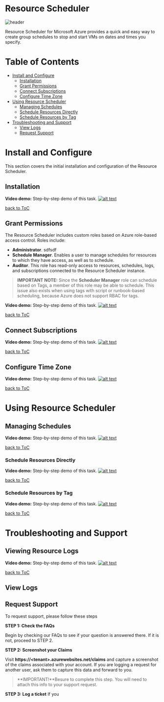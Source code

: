 # Resource Scheduler <!-- omit in toc -->

![header](../images/_img.png)

Resource Scheduler for Microsoft Azure provides a quick and easy way to create group schedules to stop and start VMs on dates and times you specify.

# Table of Contents <!-- omit in toc -->

- [Install and Configure](#install-and-configure)</br>
  - [Installation](#installation)</br>
  - [Grant Permissions](#grant-permissions)</br>
  - [Connect Subscriptions](#connect-subscriptions)</br>
  - [Configure Time Zone](#configure-time-zone)<br/>
- [Using Resource Scheduler](#using-resource-scheduler)</br>
  - [Managing Schedules](#managing-schedules)
  - [Schedule Resources Directly](#schedule-resources-directly)</br>
  - [Schedule Resources by Tag](#schedule-resources-by-tag)</br>
- [Troubleshooting and Support](#troubleshooting-and-support)</br>
  - [View Logs](#view-logs)</br>
  - [Request Support](#request-support)</br>

# Install and Configure <!-- omit in toc -->
This section covers the initial installation and configuration of the Resource Scheduler. 

## Installation <!-- omit in toc -->

**Video demo:**
Step-by-step demo of this task.
[![alt text](http://example.com/exampl.png)](http://example.com/link "title")

[back to ToC](#table-of-contents)

## Grant Permissions <!-- omit in toc -->

The Resource Scheduler includes custom roles based on Azure role-based access control. Roles include:

- **Administrator**. sdfsdf
- **Schedule Manager**. Enables a user to manage schedules for resources to which they have access, as well as to schedule.
- **Auditor**. This role has read-only access to resources, schedules, logs, and subscriptions connected to the Resource Scheduler instance.

> **IMPORTANT NOTE:** Since the **Scheduler Manager** role can schedule based on Tags, a member of this role may be able to schedule. This issue also exists when using tags with script or runbook-based scheduling, because Azure does not support RBAC for tags.

**Video demo:**
Step-by-step demo of this task.
[![alt text](http://example.com/exampl.png)](http://example.com/link "title")

[back to ToC](#table-of-contents)

## Connect Subscriptions <!-- omit in toc -->

**Video demo:**
Step-by-step demo of this task.
[![alt text](http://example.com/exampl.png)](http://example.com/link "title")

[back to ToC](#table-of-contents)

## Configure Time Zone <!-- omit in toc -->

**Video demo:**
Step-by-step demo of this task.
[![alt text](http://example.com/exampl.png)](http://example.com/link "title")

[back to ToC](#table-of-contents)

# Using Resource Scheduler <!-- omit in toc -->

## Managing Schedules <!-- omit in toc -->

**Video demo:**
Step-by-step demo of this task.
[![alt text](http://example.com/exampl.png)](http://example.com/link "title")

[back to ToC](#table-of-contents)

### Schedule Resources Directly <!-- omit in toc -->

**Video demo:**
Step-by-step demo of this task.
[![alt text](http://example.com/exampl.png)](http://example.com/link "title")

[back to ToC](#table-of-contents)

### Schedule Resources by Tag <!-- omit in toc -->

**Video demo:**
Step-by-step demo of this task.
[![alt text](http://example.com/exampl.png)](http://example.com/link "title")

[back to ToC](#table-of-contents)

# Troubleshooting and Support <!-- omit in toc -->

## Viewing Resource Logs <!-- omit in toc -->

**Video demo:**
Step-by-step demo of this task.
[![alt text](http://example.com/exampl.png)](http://example.com/link "title")

[back to ToC](#table-of-contents)

## View Logs <!-- omit in toc -->

## Request Support <!-- omit in toc -->

To request support, please follow these steps

**STEP 1: Check the FAQs**

Begin by checking our FAQs to see if your question is answered there. If it is not, proceed to STEP 2.

**STEP 2: Screenshot your Claims**

Visit **https://\<tenant>.azurewebsites.net/claims** and capture a screenshot of the claims associated with your account. If you are logging a request for another user, ask them to capture this data and forward to you.

> **IMPORTANT!**Besure to complete this step. You will need to attach this info to your support request.

**STEP 3: Log a ticket**
If you 